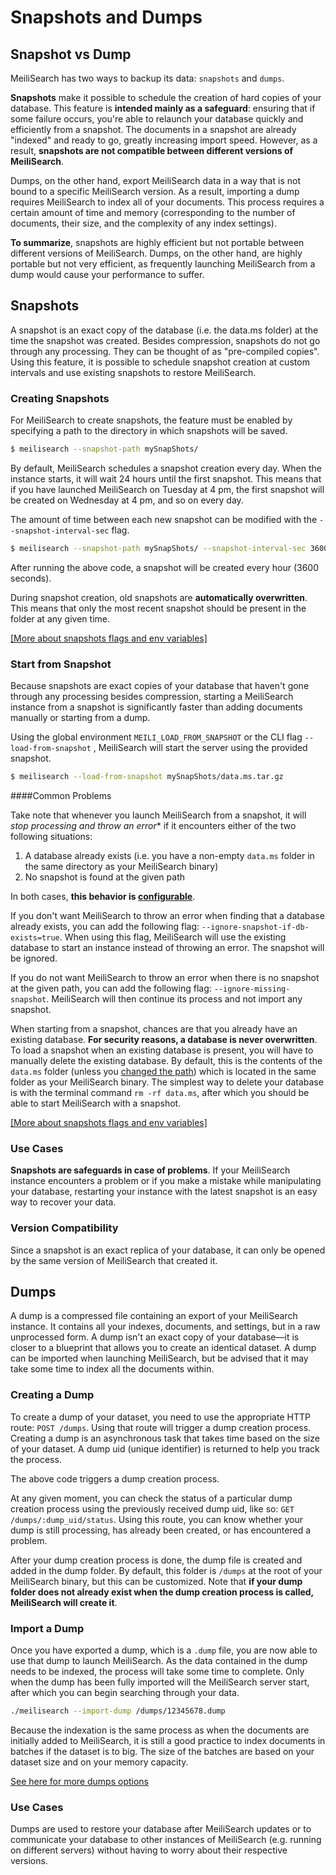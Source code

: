 # Snapshots and Dumps

## Snapshot vs Dump

MeiliSearch has two ways to backup its data: `snapshots` and `dumps`.

**Snapshots** make it possible to schedule the creation of hard copies of your database. This feature is **intended mainly as a safeguard**: ensuring that if some failure occurs, you're able to relaunch your database quickly and efficiently from a snapshot. The documents in a snapshot are already "indexed" and ready to go, greatly increasing import speed. However, as a result, **snapshots are not compatible between different versions of MeiliSearch**.

Dumps, on the other hand, export MeiliSearch data in a way that is not bound to a specific MeiliSearch version. As a result, importing a dump requires MeiliSearch to index all of your documents. This process requires a certain amount of time and memory (corresponding to the number of documents, their size, and the complexity of any index settings).

**To summarize**, snapshots are highly efficient but not portable between different versions of MeiliSearch. Dumps, on the other hand, are highly portable but not very efficient, as frequently launching MeiliSearch from a dump would cause your performance to suffer.

## Snapshots

A snapshot is an exact copy of the database (i.e. the data.ms folder) at the time the snapshot was created. Besides compression, snapshots do not go through any processing. They can be thought of as "pre-compiled copies".
Using this feature, it is possible to schedule snapshot creation at custom intervals and use existing snapshots to restore MeiliSearch.

### Creating Snapshots

For MeiliSearch to create snapshots, the feature must be enabled by specifying a path to the directory in which snapshots will be saved.

```bash
$ meilisearch --snapshot-path mySnapShots/
```

By default, MeiliSearch schedules a snapshot creation every day. When the instance starts, it will wait 24 hours until the first snapshot. This means that if you have launched MeiliSearch on Tuesday at 4 pm, the first snapshot will be created on Wednesday at 4 pm, and so on every day.

The amount of time between each new snapshot can be modified with the `--snapshot-interval-sec` flag.

```bash
$ meilisearch --snapshot-path mySnapShots/ --snapshot-interval-sec 3600
```

After running the above code, a snapshot will be created every hour (3600 seconds).

During snapshot creation, old snapshots are **automatically overwritten**. This means that only the most recent snapshot should be present in the folder at any given time.

[[More about snapshots flags and env variables]](/guides/advanced_guides/configuration.md#schedule-snapshot-creation)

### Start from Snapshot

Because snapshots are exact copies of your database that haven't gone through any processing besides compression, starting a MeiliSearch instance from a snapshot is significantly faster than adding documents manually or starting from a dump.

Using the global environment `MEILI_LOAD_FROM_SNAPSHOT` or the CLI flag `--load-from-snapshot` , MeiliSearch will start the server using the provided snapshot.

```bash
$ meilisearch --load-from-snapshot mySnapShots/data.ms.tar.gz
```

####Common Problems

Take note that whenever you launch MeiliSearch from a snapshot, it will *stop processing and throw an error** if it encounters either of the two following situations:
1. A database already exists (i.e. you have a non-empty `data.ms` folder in the same directory as your MeiliSearch binary)
2. No snapshot is found at the given path

In both cases, **this behavior is [configurable](/guides/advanced_guides/configuration.md#ignore-missing-snapshot)**.

If you don't want MeiliSearch to throw an error when finding that a database already exists, you can add the following flag: `--ignore-snapshot-if-db-exists=true`. When using this flag, MeiliSearch will use the existing database to start an instance instead of throwing an error. The snapshot will be ignored.

If you do not want MeiliSearch to throw an error when there is no snapshot at the given path, you can add the following flag: `--ignore-missing-snapshot`. MeiliSearch will then continue its process and not import any snapshot.

When starting from a snapshot, chances are that you already have an existing database. **For security reasons, a database is never overwritten**. To load a snapshot when an existing database is present, you will have to manually delete the existing database. By default, this is the contents of the `data.ms` folder (unless you [changed the path](/guides/advanced_guides/configuration.md#database-path)) which is located in the same folder as your MeiliSearch binary.
The simplest way to delete your database is with the terminal command `rm -rf data.ms`, after which you should be able to start MeiliSearch with a snapshot.

[[More about snapshots flags and env variables]](/guides/advanced_guides/configuration.md#schedule-snapshot-creation)

### Use Cases

**Snapshots are safeguards in case of problems**. If your MeiliSearch instance encounters a problem or if you make a mistake while manipulating your database, restarting your instance with the latest snapshot is an easy way to recover your data.

### Version Compatibility

Since a snapshot is an exact replica of your database, it can only be opened by the same version of MeiliSearch that created it.

## Dumps

A dump is a compressed file containing an export of your MeiliSearch instance. It contains all your indexes, documents, and settings, but in a raw unprocessed form. A dump isn't an exact copy of your database—it is closer to a blueprint that allows you to create an identical dataset. A dump can be imported when launching MeiliSearch, but be advised that it may take some time to index all the documents within.

### Creating a Dump

To create a dump of your dataset, you need to use the appropriate HTTP route: `POST /dumps`. Using that route will trigger a dump creation process. Creating a dump is an asynchronous task that takes time based on the size of your dataset. A dump uid (unique identifier) is returned to help you track the process.

<code-samples id="post_dump_1" />

The above code triggers a dump creation process.

At any given moment, you can check the status of a particular dump creation process using the previously received dump uid, like so: `GET /dumps/:dump_uid/status`. Using this route, you can know whether your dump is still processing, has already been created, or has encountered a problem.

<code-samples id="get_dump_status_1" />

After your dump creation process is done, the dump file is created and added in the dump folder. By default, this folder is `/dumps` at the root of your MeiliSearch binary, but this can be customized. Note that **if your dump folder does not already exist when the dump creation process is called, MeiliSearch will create it**.

### Import a Dump

Once you have exported a dump, which is a `.dump` file, you are now able to use that dump to launch MeiliSearch. As the data contained in the dump needs to be indexed, the process will take some time to complete. Only when the dump has been fully imported will the MeiliSearch server start, after which you can begin searching through your data.

```bash
./meilisearch --import-dump /dumps/12345678.dump
```

Because the indexation is the same process as when the documents are initially added to MeiliSearch, it is still a good practice to index documents in batches if the dataset is to big. The size of the batches are based on your dataset size and on your memory capacity.

[See here for more dumps options](/guides/advanced_guides/configuration.md#dumps-destination)

### Use Cases

Dumps are used to restore your database after MeiliSearch updates or to communicate your database to other instances of MeiliSearch (e.g. running on different servers) without having to worry about their respective versions.

